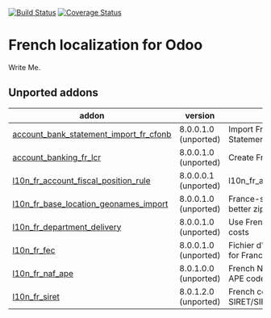 [![Build Status](https://travis-ci.org/OCA/l10n-france.svg?branch=9.0)](https://travis-ci.org/OCA/l10n-france)
[![Coverage Status](https://coveralls.io/repos/OCA/l10n-france/badge.png?branch=9.0)](https://coveralls.io/r/OCA/l10n-france?branch=9.0)


French localization for Odoo
============================

Write Me. 

[//]: # (addons)
Unported addons
---------------
addon | version | summary
--- | --- | ---
[account_bank_statement_import_fr_cfonb](account_bank_statement_import_fr_cfonb/) | 8.0.0.1.0 (unported) | Import French CFONB files as Bank Statements in Odoo
[account_banking_fr_lcr](account_banking_fr_lcr/) | 8.0.0.1.0 (unported) | Create French LCR CFONB files
[l10n_fr_account_fiscal_position_rule](l10n_fr_account_fiscal_position_rule/) | 8.0.0.0.1 (unported) | l10n_fr_account_fiscal_position_rule
[l10n_fr_base_location_geonames_import](l10n_fr_base_location_geonames_import/) | 8.0.0.1.0 (unported) | France-specific tuning for import of better zip entries from Geonames
[l10n_fr_department_delivery](l10n_fr_department_delivery/) | 8.0.0.1.0 (unported) | Use French Departments in delivery costs
[l10n_fr_fec](l10n_fr_fec/) | 8.0.0.1.0 (unported) | Fichier d'Échange Informatisé (FEC) for France
[l10n_fr_naf_ape](l10n_fr_naf_ape/) | 8.0.1.0.0 (unported) | French NAF partner categories and APE code
[l10n_fr_siret](l10n_fr_siret/) | 8.0.1.2.0 (unported) | French company identity numbers SIRET/SIREN/NIC

[//]: # (end addons)
